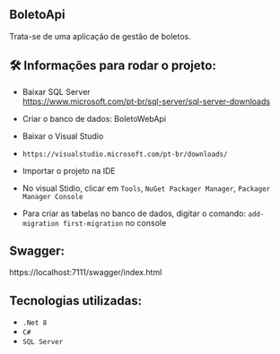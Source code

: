 ## BoletoApi

Trata-se de uma aplicação de gestão de boletos.

## 🛠️ Informações para rodar o projeto:

- Baixar SQL Server  
https://www.microsoft.com/pt-br/sql-server/sql-server-downloads

- Criar o banco de dados:
BoletoWebApi

- Baixar o Visual Studio  
- `https://visualstudio.microsoft.com/pt-br/downloads/`

- Importar o projeto na IDE

- No visual Stidio, clicar em `Tools`, `NuGet Packager Manager`, `Packager Manager Console`

- Para criar as tabelas no banco de dados, digitar o comando: `add-migration first-migration` no console
  

## Swagger:  
https://localhost:7111/swagger/index.html

## Tecnologias utilizadas:
- `.Net 8`
- `C#`
- `SQL Server`
 
